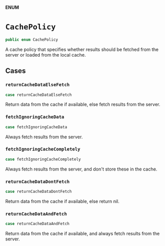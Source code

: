 **ENUM**

# `CachePolicy`

```swift
public enum CachePolicy
```

A cache policy that specifies whether results should be fetched from the server or loaded from the local cache.

## Cases
### `returnCacheDataElseFetch`

```swift
case returnCacheDataElseFetch
```

Return data from the cache if available, else fetch results from the server.

### `fetchIgnoringCacheData`

```swift
case fetchIgnoringCacheData
```

Always fetch results from the server.

### `fetchIgnoringCacheCompletely`

```swift
case fetchIgnoringCacheCompletely
```

Always fetch results from the server, and don't store these in the cache.

### `returnCacheDataDontFetch`

```swift
case returnCacheDataDontFetch
```

Return data from the cache if available, else return nil.

### `returnCacheDataAndFetch`

```swift
case returnCacheDataAndFetch
```

Return data from the cache if available, and always fetch results from the server.
